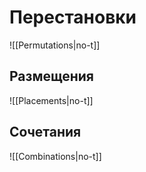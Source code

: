 
# Перестановки

![[Permutations|no-t]]

## Размещения

![[Placements|no-t]]

## Сочетания

![[Combinations|no-t]]


